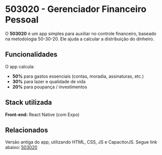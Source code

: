 # 503020 - Gerenciador Financeiro Pessoal

O **503020** é um app simples para auxiliar no controle financeiro, baseado na metodologia 50-30-20. Ele ajuda a calcular a distribuição do dinheiro.
## Funcionalidades
O app calcula:
- **50%** para gastos essenciais (contas, moradia, assinaturas, etc.)
- **30%** para lazer e qualidade de vida
- **20%** para poupança / investimentos
## Stack utilizada

**Front-end:** React Native (com Expo)

## Relacionados
Versão antiga do app, utilizando HTML, CSS, JS e CapacitorJS. Segue link abaixo:
[503020](https://github.com/loez97/503020/blob/main/README.md)

